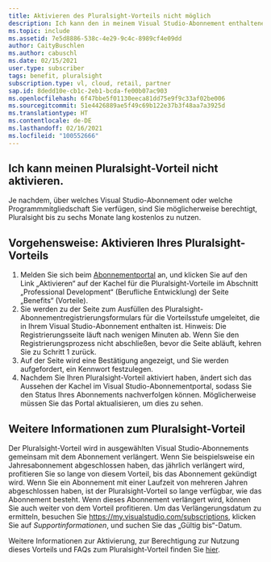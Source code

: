 ```yaml
---
title: Aktivieren des Pluralsight-Vorteils nicht möglich
description: Ich kann den in meinem Visual Studio-Abonnement enthaltenen Pluralsight-Vorteil nicht aktivieren.
ms.topic: include
ms.assetid: 7e5d8886-538c-4e29-9c4c-8989cf4e09dd
author: CaityBuschlen
ms.author: cabuschl
ms.date: 02/15/2021
user.type: subscriber
tags: benefit, pluralsight
subscription.type: vl, cloud, retail, partner
sap.id: 8dedd10e-cb1c-2eb1-bcda-fe00b07ac903
ms.openlocfilehash: 6f47bbe5f01130eeca81dd75e9f9c33af02be006
ms.sourcegitcommit: 51e4426889ae5f49c69b122e37b3f48aa7a3925d
ms.translationtype: HT
ms.contentlocale: de-DE
ms.lasthandoff: 02/16/2021
ms.locfileid: "100552666"
---
```

## <a name="im-unable-to-activate-my-pluralsight-benefit"></a>Ich kann meinen Pluralsight-Vorteil nicht aktivieren.

Je nachdem, über welches Visual Studio-Abonnement oder welche Programmmitgliedschaft Sie verfügen, sind Sie möglicherweise berechtigt, Pluralsight bis zu sechs Monate lang kostenlos zu nutzen.  

## <a name="how-to-activate-your-pluralsight-benefit"></a>Vorgehensweise: Aktivieren Ihres Pluralsight-Vorteils
  
1. Melden Sie sich beim [Abonnementportal](https://my.visualstudio.com/benefits) an, und klicken Sie auf den Link „Aktivieren“ auf der Kachel für die Pluralsight-Vorteile im Abschnitt „Professional Development“ (Berufliche Entwicklung) der Seite „Benefits“ (Vorteile). 
1. Sie werden zu der Seite zum Ausfüllen des Pluralsight-Abonnementregistrierungsformulars für die Vorteilsstufe umgeleitet, die in Ihrem Visual Studio-Abonnement enthalten ist. Hinweis: Die Registrierungsseite läuft nach wenigen Minuten ab. Wenn Sie den Registrierungsprozess nicht abschließen, bevor die Seite abläuft, kehren Sie zu Schritt 1 zurück. 
1. Auf der Seite wird eine Bestätigung angezeigt, und Sie werden aufgefordert, ein Kennwort festzulegen. 
1. Nachdem Sie Ihren Pluralsight-Vorteil aktiviert haben, ändert sich das Aussehen der Kachel im Visual Studio-Abonnementportal, sodass Sie den Status Ihres Abonnements nachverfolgen können. Möglicherweise müssen Sie das Portal aktualisieren, um dies zu sehen. 

## <a name="more-information-about-the-pluralsight-benefit"></a>Weitere Informationen zum Pluralsight-Vorteil
Der Pluralsight-Vorteil wird in ausgewählten Visual Studio-Abonnements gemeinsam mit dem Abonnement verlängert. Wenn Sie beispielsweise ein Jahresabonnement abgeschlossen haben, das jährlich verlängert wird, profitieren Sie so lange von diesem Vorteil, bis das Abonnement gekündigt wird. Wenn Sie ein Abonnement mit einer Laufzeit von mehreren Jahren abgeschlossen haben, ist der Pluralsight-Vorteil so lange verfügbar, wie das Abonnement besteht.  Wenn dieses Abonnement verlängert wird, können Sie auch weiter von dem Vorteil profitieren.  Um das Verlängerungsdatum zu ermitteln, besuchen Sie <https://my.visualstudio.com/subscriptions>, klicken Sie auf *Supportinformationen*, und suchen Sie das „Gültig bis“-Datum. 

Weitere Informationen zur Aktivierung, zur Berechtigung zur Nutzung dieses Vorteils und FAQs zum Pluralsight-Vorteil finden Sie [hier](https://docs.microsoft.com/visualstudio/subscriptions/vs-pluralsight).  